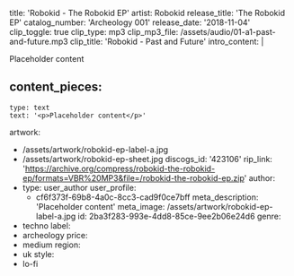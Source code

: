 title: 'Robokid - The Robokid EP'
artist: Robokid
release_title: 'The Robokid EP'
catalog_number: 'Archeology 001'
release_date: '2018-11-04'
clip_toggle: true
clip_type: mp3
clip_mp3_file: /assets/audio/01-a1-past-and-future.mp3
clip_title: 'Robokid - Past and Future'
intro_content: |
  <p>Placeholder content
  </p>

content_pieces:
  -
    type: text
    text: '<p>Placeholder content</p>'
artwork:
  - /assets/artwork/robokid-ep-label-a.jpg
  - /assets/artwork/robokid-ep-sheet.jpg
discogs_id: '423106'
rip_link: 'https://archive.org/compress/robokid-the-robokid-ep/formats=VBR%20MP3&file=/robokid-the-robokid-ep.zip'
author:
  -
    type: user_author
    user_profile:
      - cf6f373f-69b8-4a0c-8cc3-cad9f0ce7bff
meta_description: 'Placeholder content'
meta_image: /assets/artwork/robokid-ep-label-a.jpg
id: 2ba3f283-993e-4dd8-85ce-9ee2b06e24d6
genre:
  - techno
label:
  - archeology
price:
  - medium
region:
  - uk
style:
  - lo-fi
